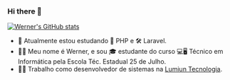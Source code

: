 ### Hi there 👋

[![Werner's GitHub stats](https://github-readme-stats.vercel.app/api?username=WernerLuiz92)](https://github.com/WernerLuiz92/github-readme-stats)

- 🌱 Atualmente estou estudando 🐘 PHP e 🛠 Laravel.
- 🙋‍♂️ Meu nome é Werner, e sou 🎓 estudante do curso 💻🖥 Técnico em Informática pela Escola Téc. Estadual 25 de Julho.
- 👨‍💻 Trabalho como desenvolvedor de sistemas na [Lumiun Tecnologia](https://www.lumiun.com/).
